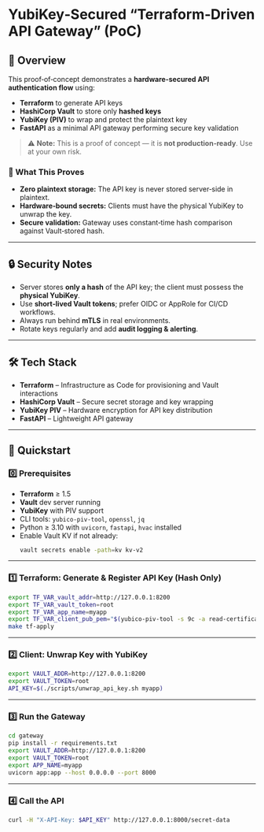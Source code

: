 # YubiKey‑Secured “Terraform‑Driven API Gateway” (PoC)

## 📌 Overview
This proof‑of‑concept demonstrates a **hardware‑secured API authentication flow** using:
- **Terraform** to generate API keys
- **HashiCorp Vault** to store only **hashed keys**
- **YubiKey (PIV)** to wrap and protect the plaintext key
- **FastAPI** as a minimal API gateway performing secure key validation

> ⚠️ **Note:** This is a proof of concept — it is **not production‑ready**. Use at your own risk.

### 🔑 What This Proves
- **Zero plaintext storage:** The API key is never stored server‑side in plaintext.
- **Hardware‑bound secrets:** Clients must have the physical YubiKey to unwrap the key.
- **Secure validation:** Gateway uses constant‑time hash comparison against Vault‑stored hash.

---

## 🔒 Security Notes
- Server stores **only a hash** of the API key; the client must possess the **physical YubiKey**.
- Use **short‑lived Vault tokens**; prefer OIDC or AppRole for CI/CD workflows.
- Always run behind **mTLS** in real environments.
- Rotate keys regularly and add **audit logging & alerting**.

---

## 🛠 Tech Stack
- **Terraform** – Infrastructure as Code for provisioning and Vault interactions
- **HashiCorp Vault** – Secure secret storage and key wrapping
- **YubiKey PIV** – Hardware encryption for API key distribution
- **FastAPI** – Lightweight API gateway

---

## 🚀 Quickstart

### 0️⃣ Prerequisites
- **Terraform** ≥ 1.5
- **Vault** dev server running
- **YubiKey** with PIV support
- CLI tools: `yubico-piv-tool`, `openssl`, `jq`
- Python ≥ 3.10 with `uvicorn`, `fastapi`, `hvac` installed
- Enable Vault KV if not already:
  ```bash
  vault secrets enable -path=kv kv-v2
  ```

---

### 1️⃣ Terraform: Generate & Register API Key (Hash Only)
```bash
export TF_VAR_vault_addr=http://127.0.0.1:8200
export TF_VAR_vault_token=root
export TF_VAR_app_name=myapp
export TF_VAR_client_pub_pem="$(yubico-piv-tool -s 9c -a read-certificate)"
make tf-apply
```

---

### 2️⃣ Client: Unwrap Key with YubiKey
```bash
export VAULT_ADDR=http://127.0.0.1:8200
export VAULT_TOKEN=root
API_KEY=$(./scripts/unwrap_api_key.sh myapp)
```

---

### 3️⃣ Run the Gateway
```bash
cd gateway
pip install -r requirements.txt
export VAULT_ADDR=http://127.0.0.1:8200
export VAULT_TOKEN=root
export APP_NAME=myapp
uvicorn app:app --host 0.0.0.0 --port 8000
```

---

### 4️⃣ Call the API
```bash
curl -H "X-API-Key: $API_KEY" http://127.0.0.1:8000/secret-data
```
